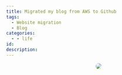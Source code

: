 ```yaml
---
title: Migrated my blog from AWS to Github
tags:
  - Website migration
  - Blog
categories:
  - - life
id:
description:
---
```


<style>
  .box {width:60%; text-align:center; font-size:10px; margin:0 auto;}
  .box img {border-radius: 10px;}
</style>

<div class="box">
  <img src=" " alt=" " />
</div>
